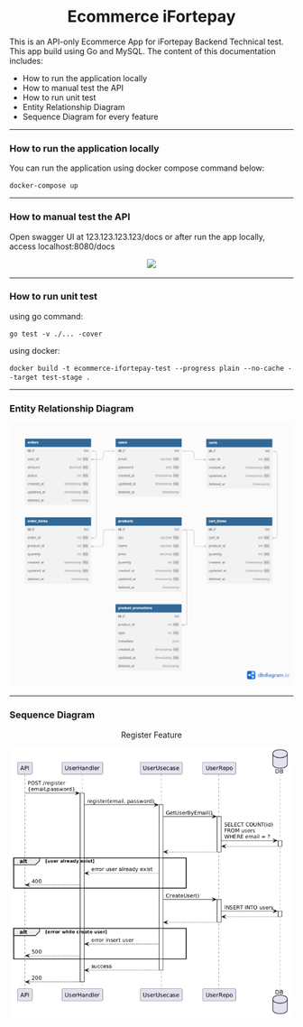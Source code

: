 <h1 align="center"> 
    Ecommerce iFortepay
</h1>


This is an API-only Ecommerce App for iFortepay Backend Technical test. This app build using Go and MySQL. The content of this documentation includes:

- How to run the application locally
- How to manual test the API
- How to run unit test
- Entity Relationship Diagram
- Sequence Diagram for every feature

___

<h3>
    How to run the application locally 
</h3>

You can run the application using docker compose command below:
```
docker-compose up
```

___

<h3>
    How to manual test the API
</h3>

Open swagger UI at 123.123.123.123/docs or after run the app locally, access localhost:8080/docs
<p align="center">
<img src="https://static1.smartbear.co/swagger/media/images/tools/opensource/swagger_ui.png"/>
</p>

___

<h3>
    How to run unit test
</h3>

using go command:
```
go test -v ./... -cover
```

using docker:
```
docker build -t ecommerce-ifortepay-test --progress plain --no-cache --target test-stage .
```

___

<h3>
    Entity Relationship Diagram
</h3>

<p align="center">
<img src="https://raw.githubusercontent.com/rozy97/ecommerce-ifortepay/refs/heads/main/assets/erd.png"/>
</p>

___

<h3>
    Sequence Diagram
</h3>

<p align="center">
Register Feature
<p align="center">
    <img src="https://raw.githubusercontent.com/rozy97/ecommerce-ifortepay/refs/heads/main/assets/register.png"/>
</p>
</p>

<br/>
